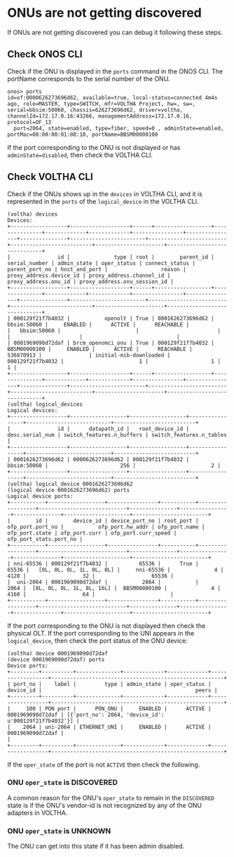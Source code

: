 # ONUs are not getting discovered

If ONUs are not getting discovered you can debug it following these steps.

## Check ONOS CLI

Check if the ONU is displayed in the ``ports`` command in the ONOS CLI. The portName corresponds to the serial number of the ONU.
```shell
onos> ports
id=of:0000626273696d62, available=true, local-status=connected 4m4s ago, role=MASTER, type=SWITCH, mfr=VOLTHA Project, hw=, sw=, serial=bbsim:50060, chassis=626273696d62, driver=voltha, channelId=172.17.0.16:43266, managementAddress=172.17.0.16, protocol=OF_13
  port=2064, state=enabled, type=fiber, speed=0 , adminState=enabled, portMac=08:00:00:01:08:10, portName=BBSM00000100
```

If the port corresponding to the ONU is not displayed or has ``adminState=disabled``, then check the VOLTHA CLI.

## Check VOLTHA CLI

Check if the ONUs shows up in the ``devices`` in VOLTHA CLI, and it is represented in the ``ports`` of the ``logical_device`` in the VOLTHA CLI.

```shell
(voltha) devices
Devices:
+------------------+-------------------+------+------------------+---------------+-------------+-------------+----------------+----------------+---------------+------------------------+-------------------------+--------------------------+----------------------+------------------------------+
|               id |              type | root |        parent_id | serial_number | admin_state | oper_status | connect_status | parent_port_no | host_and_port |                 reason | proxy_address.device_id | proxy_address.channel_id | proxy_address.onu_id | proxy_address.onu_session_id |
+------------------+-------------------+------+------------------+---------------+-------------+-------------+----------------+----------------+---------------+------------------------+-------------------------+--------------------------+----------------------+------------------------------+
| 000129f21f7b4032 |           openolt | True | 0001626273696d62 |   bbsim:50060 |     ENABLED |      ACTIVE |      REACHABLE |                |   bbsim:50060 |                        |                         |                          |                      |                              |
| 0001969090d72daf | brcm_openomci_onu | True | 000129f21f7b4032 |  BBSM00000100 |     ENABLED |      ACTIVE |      REACHABLE |      536870913 |               | initial-mib-downloaded |        000129f21f7b4032 |                        1 |                    1 |                            1 |
+------------------+-------------------+------+------------------+---------------+-------------+-------------+----------------+----------------+---------------+------------------------+-------------------------+--------------------------+----------------------+------------------------------+
(voltha) logical_devices
Logical devices:
+------------------+------------------+------------------+-----------------+---------------------------+--------------------------+
|               id |      datapath_id |   root_device_id | desc.serial_num | switch_features.n_buffers | switch_features.n_tables |
+------------------+------------------+------------------+-----------------+---------------------------+--------------------------+
| 0001626273696d62 | 0000626273696d62 | 000129f21f7b4032 |     bbsim:50060 |                       256 |                        2 |
+------------------+------------------+------------------+-----------------+---------------------------+--------------------------+
(voltha) logical_device 0001626273696d62
(logical device 0001626273696d62) ports
Logical device ports:
+-----------+------------------+----------------+-----------+------------------+----------------------------+---------------+----------------+---------------+---------------------+------------------------+
|        id |        device_id | device_port_no | root_port | ofp_port.port_no |           ofp_port.hw_addr | ofp_port.name | ofp_port.state | ofp_port.curr | ofp_port.curr_speed | ofp_port_stats.port_no |
+-----------+------------------+----------------+-----------+------------------+----------------------------+---------------+----------------+---------------+---------------------+------------------------+
| nni-65536 | 000129f21f7b4032 |          65536 |      True |            65536 |   [0L, 0L, 0L, 1L, 0L, 0L] |     nni-65536 |              4 |          4128 |                  32 |                  65536 |
|  uni-2064 | 0001969090d72daf |           2064 |           |             2064 |  [8L, 0L, 0L, 1L, 8L, 16L] |  BBSM00000100 |              4 |          4160 |                  64 |                        |
+-----------+------------------+----------------+-----------+------------------+----------------------------+---------------+----------------+---------------+---------------------+------------------------+
```

If the port corresponding to the ONU is not displayed then check the physical OLT. If the port corresponding to the UNI appears in the ``logical_device``, then check the port status of the ONU device:

```shell
(voltha) device 0001969090d72daf
(device 0001969090d72daf) ports
Device ports:
+---------+----------+--------------+-------------+-------------+------------------+-------------------------------------------------------+
| port_no |    label |         type | admin_state | oper_status |        device_id |                                                 peers |
+---------+----------+--------------+-------------+-------------+------------------+-------------------------------------------------------+
|     100 | PON port |      PON_ONU |     ENABLED |      ACTIVE | 0001969090d72daf | [{'port_no': 2064, 'device_id': u'000129f21f7b4032'}] |
|    2064 | uni-2064 | ETHERNET_UNI |     ENABLED |      ACTIVE | 0001969090d72daf |                                                       |
+---------+----------+--------------+-------------+-------------+------------------+-------------------------------------------------------+
```
If the ``oper_state`` of the port is not ``ACTIVE`` then check the following.

### ONU ``oper_state`` is DISCOVERED

A common reason for the ONU's ``oper_state`` to remain in the ``DISCOVERED`` state is if the ONU's vendor-id is not recognized by any of the ONU adapters in VOLTHA.

### ONU ``oper_state`` is UNKNOWN

The ONU can get into this state if it has been admin disabled.
